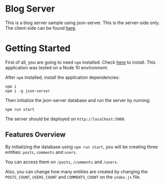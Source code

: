 # Blog Server

This is a blog server sample using json-server. This is the server-side only. The client-side can be found [here](https://github.com/douglasmuraoka/blog-react-redux).

# Getting Started

First of all, you are going to need `npm` installed. Check [here](https://www.npmjs.com/get-npm) to install. This application was tested on a Node 10 environment.

After `npm` installed, install the application dependencies:

```
npm i
npm i -g json-server
```

Then initialize the json-server database and run the server by running:
```
npm run start
```

The server should be deployed on `http://localhost:5000`.

## Features Overview

By initializing the database using `npm run start`, you will be creating three entities: `posts`, `comments` and `users`.

You can access them on `/posts`, `/comments` and `/users`.

Also, you can change how many entities are created by changing the `POSTS_COUNT`, `USERS_COUNT` and `COMMENTS_COUNT` on the `index.js` file.